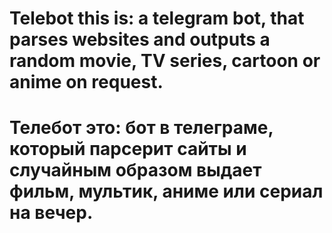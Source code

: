 # Telebot this is: a telegram bot, that parses websites and outputs a random movie, TV series, cartoon or anime on request.
# Телебот это: бот в телеграме, который парсерит сайты и случайным образом выдает фильм, мультик, аниме или сериал на вечер. 
